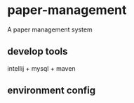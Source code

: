 # paper-management
A paper management system

## develop tools
intellij + mysql + maven

## environment config 
